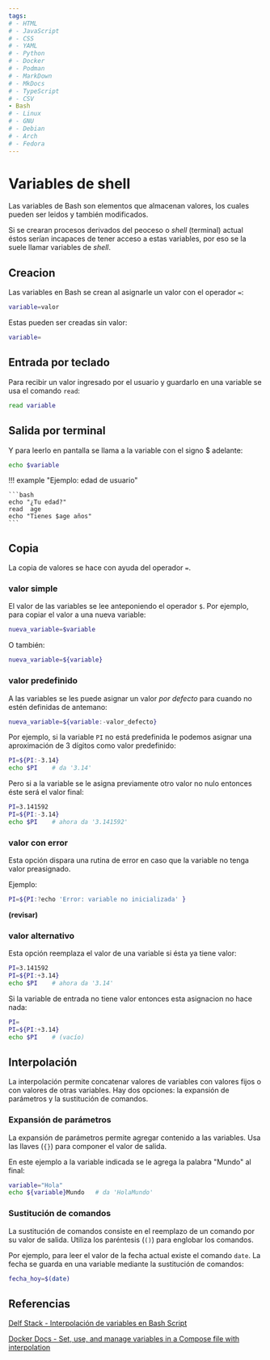 ```yaml
---
tags:
# - HTML
# - JavaScript
# - CSS
# - YAML
# - Python
# - Docker
# - Podman
# - MarkDown
# - MkDocs
# - TypeScript
# - CSV
- Bash
# - Linux
# - GNU
# - Debian
# - Arch
# - Fedora
---
```


# Variables de shell

Las variables de Bash son elementos que almacenan valores, los cuales pueden ser leidos y también modificados.

Si se crearan procesos derivados del peoceso o *shell* (terminal) actual éstos serían incapaces de tener acceso a estas variables, 
por eso se la suele llamar variables de *shell*.

## Creacion

Las variables en Bash se crean al asignarle un valor con el operador `=`:

```bash
variable=valor
```

Estas pueden ser creadas sin valor:

```bash
variable=
```


## Entrada por teclado

Para recibir un valor ingresado por el usuario y guardarlo en una variable se usa el comando `read`:
```bash
read variable
```

## Salida por terminal

Y para leerlo en pantalla se llama a la variable con el signo \$ adelante:
```bash
echo $variable
```

!!! example "Ejemplo: edad de usuario"

    ```bash
    echo "¿Tu edad?"
    read  age
    echo "Tienes $age años"
    ```

## Copia

La copia de valores se hace con ayuda del operador `=`.


### valor simple

El valor de las variables se lee anteponiendo el operador `$`.
Por ejemplo, para copiar el valor a una nueva variable: 

```bash
nueva_variable=$variable
```

O también:

```bash
nueva_variable=${variable}
```

### valor predefinido

A las variables se les puede asignar un valor *por defecto* para cuando no estén definidas de antemano:

```bash
nueva_variable=${variable:-valor_defecto}
```

Por ejemplo, si la variable `PI` no está predefinida le podemos asignar una aproximación de 3 dígitos como valor predefinido:

```bash
PI=${PI:-3.14}
echo $PI    # da '3.14'
```
Pero si a la variable se le asigna previamente otro valor no nulo entonces éste será el valor final:

```bash
PI=3.141592
PI=${PI:-3.14}
echo $PI    # ahora da '3.141592'
```

### valor con error


Esta opción dispara una rutina de error en caso que la variable no tenga valor preasignado.

Ejemplo:

```bash
PI=${PI:?echo 'Error: variable no inicializada' }
```
**(revisar)**

### valor alternativo


Esta opción reemplaza el valor de una variable si ésta ya tiene valor:

```bash
PI=3.141592
PI=${PI:+3.14}
echo $PI    # ahora da '3.14'
```
Si la variable de entrada no tiene valor entonces esta asignacion no hace nada:

```bash
PI=
PI=${PI:+3.14}
echo $PI    # (vacío)
```

## Interpolación

La interpolación permite concatenar valores de variables con valores fijos o con valores de otras variables.
Hay dos opciones: la expansión de parámetros y la sustitución de comandos.

### Expansión de parámetros

La expansión de parámetros permite 
agregar contenido a las variables.
Usa las llaves (`{}`) para componer el valor de salida.

En este ejemplo a la variable indicada se le agrega la palabra "Mundo" al final:

```bash
variable="Hola"
echo ${variable}Mundo   # da 'HolaMundo'
```

### Sustitución de comandos

La sustitución de comandos consiste en el reemplazo de un comando por su valor de salida. 
Utiliza los paréntesis (`()`) para englobar los comandos.

Por ejemplo, para leer el valor de la fecha actual existe el comando `date`.
La fecha se guarda en una variable 
mediante la sustitución de comandos:

```bash
fecha_hoy=$(date)
```


## Referencias

[Delf Stack - Interpolación de variables en Bash Script](https://www.delftstack.com/es/howto/linux/variable-interpolation-in-bash/)

[Docker Docs - Set, use, and manage variables in a Compose file with interpolation ](https://docs.docker.com/compose/how-tos/environment-variables/variable-interpolation/#interpolation-syntax)